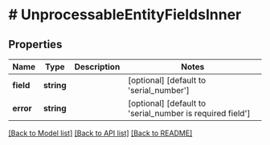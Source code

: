 # # UnprocessableEntityFieldsInner

## Properties

Name | Type | Description | Notes
------------ | ------------- | ------------- | -------------
**field** | **string** |  | [optional] [default to 'serial_number']
**error** | **string** |  | [optional] [default to 'serial_number is required field']

[[Back to Model list]](../../README.md#models) [[Back to API list]](../../README.md#endpoints) [[Back to README]](../../README.md)
